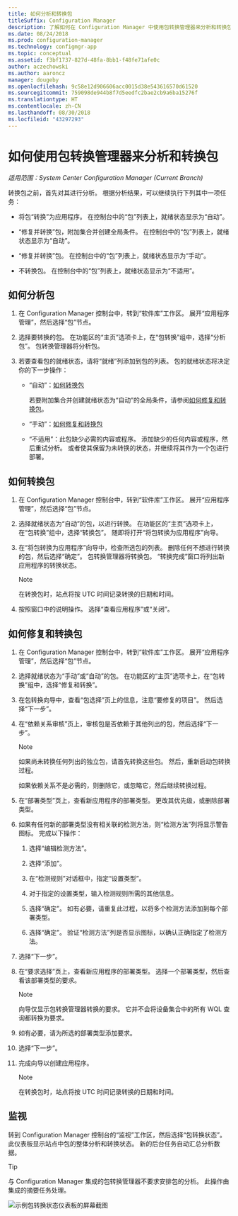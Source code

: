 ```yaml
---
title: 如何分析和转换包
titleSuffix: Configuration Manager
description: 了解如何在 Configuration Manager 中使用包转换管理器来分析和转换包。
ms.date: 08/24/2018
ms.prod: configuration-manager
ms.technology: configmgr-app
ms.topic: conceptual
ms.assetid: f3bf1737-827d-48fa-8bb1-f48fe71afe0c
author: aczechowski
ms.author: aaroncz
manager: dougeby
ms.openlocfilehash: 9c58e12d906606acc0015d38e543616570d61520
ms.sourcegitcommit: 759098de944b8f7d5eedfc2bae2cb9a6ba15276f
ms.translationtype: HT
ms.contentlocale: zh-CN
ms.lasthandoff: 08/30/2018
ms.locfileid: "43297293"
---
```

# <a name="how-to-analyze-and-convert-packages-with-package-conversion-manager"></a>如何使用包转换管理器来分析和转换包

*适用范围：System Center Configuration Manager (Current Branch)*

<!--1357861-->

转换包之前，首先对其进行分析。 根据分析结果，可以继续执行下列其中一项任务：

- 将包“转换”为应用程序。 在控制台中的“包”列表上，就绪状态显示为“自动”。  

- “修复并转换”包，附加集合并创建全局条件。 在控制台中的“包”列表上，就绪状态显示为“自动”。  

- “修复并转换”包。 在控制台中的“包”列表上，就绪状态显示为“手动”。  

- 不转换包。 在控制台中的“包”列表上，就绪状态显示为“不适用”。  



## <a name="bkmk_analyze"></a> 如何分析包

1. 在 Configuration Manager 控制台中，转到“软件库”工作区。 展开“应用程序管理”，然后选择“包”节点。  

2. 选择要转换的包。 在功能区的“主页”选项卡上，在“包转换”组中，选择“分析包”。 包转换管理器将分析包。  

3. 若要查看包的就绪状态，请将“就绪”列添加到包的列表。 包的就绪状态将决定你的下一步操作：  

    - “自动”：[如何转换包](#bkmk_convert)  

        若要附加集合并创建就绪状态为“自动”的全局条件，请参阅[如何修复和转换包](#bkmk_fix)。  

    - “手动”：[如何修复和转换包](#bkmk_fix)

    - “不适用”：此包缺少必需的内容或程序。 添加缺少的任何内容或程序，然后重试分析。 或者使其保留为未转换的状态，并继续将其作为一个包进行部署。  



## <a name="bkmk_convert"></a> 如何转换包

1. 在 Configuration Manager 控制台中，转到“软件库”工作区。 展开“应用程序管理”，然后选择“包”节点。  

2. 选择就绪状态为“自动”的包，以进行转换。 在功能区的“主页”选项卡上，在“包转换”组中，选择“转换包”。 随即将打开“将包转换为应用程序”向导。  

3. 在“将包转换为应用程序”向导中，检查所选包的列表。 删除任何不想进行转换的包，然后选择“确定”。 包转换管理器将转换包。 “转换完成”窗口将列出新应用程序的转换状态。  

    > [!Note]  
    > 在转换包时，站点将按 UTC 时间记录转换的日期和时间。  

4. 按照窗口中的说明操作。 选择“查看应用程序”或“关闭”。  



## <a name="bkmk_fix"></a> 如何修复和转换包

1. 在 Configuration Manager 控制台中，转到“软件库”工作区。 展开“应用程序管理”，然后选择“包”节点。  

2. 选择就绪状态为“手动”或“自动”的包。 在功能区的“主页”选项卡上，在“包转换”组中，选择“修复和转换”。  

3. 在包转换向导中，查看“包选择”页上的信息，注意“要修复的项目”。 然后选择“下一步”。  

4. 在“依赖关系审核”页上，审核包是否依赖于其他列出的包，然后选择“下一步”。  

    > [!Note]  
    > 如果尚未转换任何列出的独立包，请首先转换这些包。 然后，重新启动包转换过程。  
    >  
    > 如果依赖关系不是必需的，则删除它，或忽略它，然后继续转换过程。  

5. 在“部署类型”页上，查看新应用程序的部署类型。 更改其优先级，或删除部署类型。  

6. 如果有任何新的部署类型没有相关联的检测方法，则“检测方法”列将显示警告图标。 完成以下操作：  

    1. 选择“编辑检测方法”。  

    2. 选择“添加”。  

    3. 在“检测规则”对话框中，指定“设置类型”。  

    4. 对于指定的设置类型，输入检测规则所需的其他信息。  

    5. 选择“确定”。 如有必要，请重复此过程，以将多个检测方法添加到每个部署类型。  

    6. 选择“确定”。 验证“检测方法”列是否显示图标，以确认正确指定了检测方法。  

7. 选择“下一步”。  

8. 在“要求选择”页上，查看新应用程序的部署类型。 选择一个部署类型，然后查看该部署类型的要求。  

    > [!Note]  
    > 向导仅显示包转换管理器转换的要求。 它并不会将设备集合中的所有 WQL 查询都转换为要求。  

9. 如有必要，请为所选的部署类型添加要求。  

10. 选择“下一步”。  

11. 完成向导以创建应用程序。  

    > [!Note]  
    > 在转换包时，站点将按 UTC 时间记录转换的日期和时间。  



## <a name="bkmk_monitor"></a> 监视

转到 Configuration Manager 控制台的“监视”工作区，然后选择“包转换状态”。 此仪表板显示站点中包的整体分析和转换状态。 新的后台任务自动汇总分析数据。

> [!Tip]  
> 与 Configuration Manager 集成的包转换管理器不要求安排包的分析。 此操作由集成的摘要任务处理。

![示例包转换状态仪表板的屏幕截图](media/1357861-pcm-dashboard.png)
